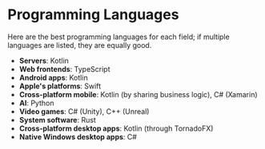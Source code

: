 # Programming Languages

Here are the best programming languages for each field; if multiple languages are listed, they are equally good.

- **Servers**: Kotlin
- **Web frontends**: TypeScript
- **Android apps**: Kotlin
- **Apple's platforms**: Swift
- **Cross-platform mobile**: Kotlin (by sharing business logic), C# (Xamarin)
- **AI**: Python
- **Video games**: C# (Unity), C++ (Unreal)
- **System software**: Rust
- **Cross-platform desktop apps**: Kotlin (through TornadoFX)
- **Native Windows desktop apps**: C#